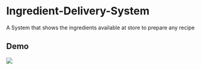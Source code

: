 # Ingredient-Delivery-System
 A System that shows the ingredients available at store to prepare any recipe
## Demo
![](Demo.gif)
